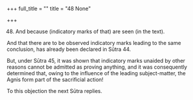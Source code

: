 +++
full_title = ""
title = "48 None"

+++


48. And because (indicatory marks of that) are seen (in the text).

And that there are to be observed indicatory marks leading to the same conclusion, has already been declared in Sūtra 44.

But, under Sūtra 45, it was shown that indicatory marks unaided by other reasons cannot be admitted as proving anything, and it was consequently determined that, owing to the influence of the leading subject-matter, the Agnis form part of the sacrificial action!

To this objection the next Sūtra replies.

